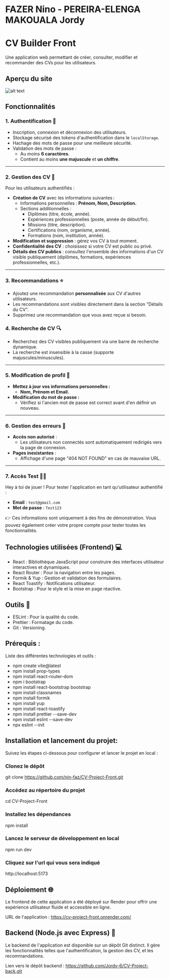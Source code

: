 # FAZER Nino - PEREIRA-ELENGA MAKOUALA Jordy


# CV Builder Front

Une application web permettant de créer, consulter, modifier et recommander des CVs pour les utilisateurs.

## Aperçu du site
![alt text](image.png)

## Fonctionnalités

### 1. Authentification 🔐
- Inscription, connexion et déconnexion des utilisateurs.
- Stockage sécurisé des tokens d'authentification dans le `localStorage`.
- Hachage des mots de passe pour une meilleure sécurité.
- Validation des mots de passe :
  - Au moins **6 caractères**.
  - Contient au moins **une majuscule** et **un chiffre**.

---

### 2. Gestion des CV 📝
Pour les utilisateurs authentifiés :  

- **Création de CV** avec les informations suivantes :
  - Informations personnelles : **Prénom, Nom, Description.**
  - Sections additionnelles : 
    - Diplômes (titre, école, année).
    - Expériences professionnelles (poste, année de début/fin).
    - Missions (titre, description).
    - Certifications (nom, organisme, année).
    - Formations (nom, institution, année).
- **Modification et suppression** : gérez vos CV à tout moment.
- **Confidentialité des CV** : choisissez si votre CV est public ou privé.
- **Détails des CV publics** : consultez l'ensemble des informations d'un CV visible publiquement (diplômes, formations, expériences professionnelles, etc.).

---

### 3. Recommandations ⭐
- Ajoutez une recommandation **personnalisée** aux CV d'autres utilisateurs.
- Les recommandations sont visibles directement dans la section "Détails du CV".
- Supprimez une recommandation que vous avez reçue si besoin.


### 4. Recherche de CV 🔍
- Recherchez des CV visibles publiquement via une barre de recherche dynamique.
- La recherche est insensible à la casse (supporte majuscules/minuscules).

---

### 5. Modification de profil 👤
- **Mettez à jour vos informations personnelles :**
  - **Nom, Prénom et Email.**
- **Modification du mot de passe :**
  - Vérifiez si l'ancien mot de passe est correct avant d'en définir un nouveau.

---

### 6. Gestion des erreurs 🚧
- **Accès non autorisé** :
  - Les utilisateurs non connectés sont automatiquement redirigés vers la page de connexion.
- **Pages inexistantes** :
  - Affichage d'une page "404 NOT FOUND" en cas de mauvaise URL.

---

### 7. Accès Test 👨‍💻

Hey à toi de jouer ! Pour tester l'application en tant qu'utilisateur authentifié :  

- **Email** : `test@gmail.com`
- **Mot de passe** : `Test123`

👉 Ces informations sont uniquement à des fins de démonstration. Vous pouvez également créer votre propre compte pour tester toutes les fonctionnalités.

## Technologies utilisées (Frontend) 💻

- React : Bibliothèque JavaScript pour construire des interfaces utilisateur interactives et dynamiques.
- React Router : Pour la navigation entre les pages.
- Formik & Yup : Gestion et validation des formulaires.
- React Toastify : Notifications utilisateur.
- Bootstrap : Pour le style et la mise en page réactive.

## Outils 🔧
- ESLint : Pour la qualité du code.
- Prettier : Formatage du code.
- Git : Versioning.

## Prérequis :
Liste des différentes technologies et outils :
- npm create vite@latest
- npm install prop-types
- npm install react-router-dom
- npm i bootstrap
- npm install react-bootstrap bootstrap
- npm install classnames
- npm install formik
- npm install yup
- npm install react-toastify
- npm install prettier --save-dev
- npm install eslint --save-dev
- npx eslint --init

## Installation et lancement du projet:
Suivez les étapes ci-dessous pour configurer et lancer le projet en local :

### Clonez le dépôt
git clone https://github.com/nin-faz/CV-Project-Front.git

### Accédez au répertoire du projet
cd CV-Project-Front

### Installez les dépendances
npm install

### Lancez le serveur de développement en local
npm run dev

### Cliquez sur l'url qui vous sera indiqué
http://localhost:5173

## Déploiement 🌐
Le frontend de cette application a été déployé sur Render pour offrir une expérience utilisateur fluide et accessible en ligne.

URL de l'application : https://cv-project-front.onrender.com/

## Backend (Node.js avec Express) 🚀
Le backend de l'application est disponible sur un dépôt Git distinct. Il gère les fonctionnalités telles que l'authentification, la gestion des CV, et les recommandations.

Lien vers le dépôt backend : https://github.com/Jordy-6/CV-Project-back.git